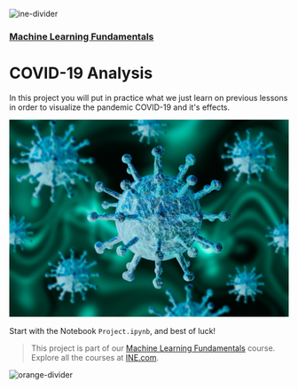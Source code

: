 ![ine-divider](https://user-images.githubusercontent.com/7065401/92672068-398e8080-f2ee-11ea-82d6-ad53f7feb5c0.png)

### [Machine Learning Fundamentals](https://my.ine.com/course/machine-learning-fundamentals/44def723-a915-42a4-905f-13e2d5b58045)

# COVID-19 Analysis

In this project you will put in practice what we just learn on previous lessons in order to visualize the pandemic COVID-19 and it's effects.

![covid](img/covid.jpg)

Start with the Notebook `Project.ipynb`, and best of luck!

> This project is part of our [Machine Learning Fundamentals](https://my.ine.com/course/machine-learning-fundamentals/44def723-a915-42a4-905f-13e2d5b58045) course. Explore all the courses at [INE.com](https://ine.com/).

![orange-divider](https://user-images.githubusercontent.com/7065401/92672455-187a5f80-f2ef-11ea-890c-40be9474f7b7.png)